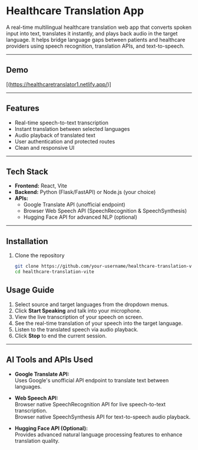 # Healthcare Translation App

A real-time multilingual healthcare translation web app that converts spoken input into text, translates it instantly, and plays back audio in the target language. It helps bridge language gaps between patients and healthcare providers using speech recognition, translation APIs, and text-to-speech.

---

## Demo
[(https://healthcaretranslator1.netlify.app/)]

---

## Features

- Real-time speech-to-text transcription
- Instant translation between selected languages
- Audio playback of translated text
- User authentication and protected routes
- Clean and responsive UI

---

## Tech Stack

- **Frontend:** React, Vite
- **Backend:** Python (Flask/FastAPI) or Node.js (your choice)
- **APIs:**
  - Google Translate API (unofficial endpoint)
  - Browser Web Speech API (SpeechRecognition & SpeechSynthesis)
  - Hugging Face API for advanced NLP (optional)

---

## Installation

1. Clone the repository  
   ```bash
   git clone https://github.com/your-username/healthcare-translation-vite.git
   cd healthcare-translation-vite
## Usage Guide

1. Select source and target languages from the dropdown menus.  
2. Click **Start Speaking** and talk into your microphone.  
3. View the live transcription of your speech on screen.  
4. See the real-time translation of your speech into the target language.  
5. Listen to the translated speech via audio playback.  
6. Click **Stop** to end the current session.  

---

## AI Tools and APIs Used

- **Google Translate API:**  
  Uses Google's unofficial API endpoint to translate text between languages.

- **Web Speech API:**  
  Browser native SpeechRecognition API for live speech-to-text transcription.  
  Browser native SpeechSynthesis API for text-to-speech audio playback.

- **Hugging Face API (Optional):**  
  Provides advanced natural language processing features to enhance translation quality.
